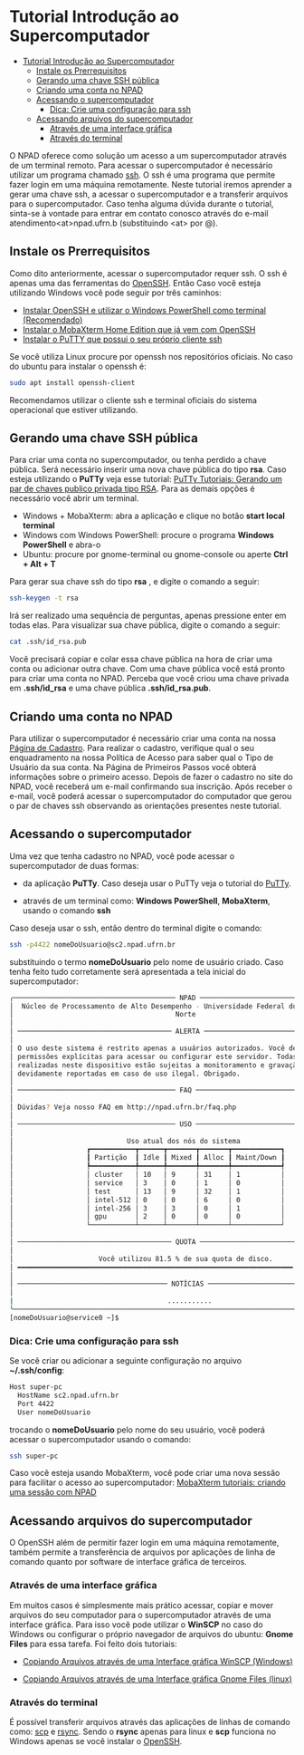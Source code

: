 # Tutorial Introdução ao Supercomputador

- [Tutorial Introdução ao Supercomputador](#tutorial-introdução-ao-supercomputador)
  - [Instale os Prerrequisitos](#instale-os-prerrequisitos)
  - [Gerando uma chave SSH pública](#gerando-uma-chave-ssh-pública)
  - [Criando uma conta no NPAD](#criando-uma-conta-no-npad)
  - [Acessando o supercomputador](#acessando-o-supercomputador)
    - [Dica: Crie uma configuração para ssh](#dica-crie-uma-configuração-para-ssh)
  - [Acessando arquivos do supercomputador](#acessando-arquivos-do-supercomputador)
    - [Através de uma interface gráfica](#através-de-uma-interface-gráfica)
    - [Através do terminal](#através-do-terminal)

O NPAD oferece como solução um acesso a um supercomputador através de um terminal remoto. Para acessar o supercomputador é necessário utilizar um programa chamado [ssh](https://linuxcommand.org/lc3_man_pages/ssh1.html). O ssh é uma programa que permite fazer login em uma máquina remotamente. Neste tutorial iremos aprender a gerar uma chave ssh, a acessar o supercomputador e a transferir arquivos para o supercomputador. Caso tenha alguma dúvida durante o tutorial, sinta-se à vontade para entrar em contato conosco através do e-mail atendimento\<at>npad.ufrn.b (substituindo \<at> por @).

## Instale os Prerrequisitos

Como dito anteriormente, acessar o supercomputador requer ssh. O ssh é apenas uma das ferramentas do [OpenSSH](https://www.openssh.com/). Então Caso você esteja utilizando Windows você pode seguir por três caminhos:

- [Instalar OpenSSH e utilizar o Windows PowerShell como terminal (Recomendado)](https://learn.microsoft.com/pt-br/windows-server/administration/openssh/openssh_install_firstuse)
- [Instalar o MobaXterm Home Edition que já vem com OpenSSH](https://mobaxterm.mobatek.net/download-home-edition.html)
- [Instalar o PuTTY que possui o seu próprio cliente ssh](https://www.chiark.greenend.org.uk/~sgtatham/putty/latest.html)

Se você utiliza Linux  procure por openssh nos repositórios oficiais. No caso do ubuntu para instalar o openssh é:

```bash
sudo apt install openssh-client
```

Recomendamos utilizar o cliente ssh e terminal oficiais do sistema operacional que estiver utilizando.

## Gerando uma chave SSH pública

Para criar uma conta no supercomputador, ou tenha perdido a chave pública. Será necessário inserir uma nova chave pública do tipo **rsa**. Caso esteja utilizando o **PuTTy** veja esse tutorial: [PuTTy Tutoriais: Gerando um par de chaves publico privada tipo RSA](/beginner/putty_tutorial.md#gerando-um-par-de-chaves-publico-privada-tipo-rsa). Para as demais opções é necessário você abrir um terminal.

- Windows + MobaXterm: abra a aplicação e clique no botão **start local terminal**
- Windows com  Windows PowerShell: procure o programa **Windows PowerShell** e abra-o
- Ubuntu: procure por gnome-terminal ou gnome-console ou aperte **Ctrl + Alt + T**

Para gerar sua chave ssh do tipo **rsa** , e digite o comando a seguir:

```bash
ssh-keygen -t rsa
```

Irá ser realizado uma sequência de perguntas, apenas pressione enter em todas elas. Para visualizar sua chave pública, digite o comando a seguir:

```bash
cat .ssh/id_rsa.pub
```

Você precisará copiar e colar essa chave pública na hora de criar uma conta ou adicionar outra chave. Com uma chave pública você está pronto para criar uma conta no NPAD. Perceba que você criou uma chave privada em **.ssh/id_rsa** e uma
chave pública **.ssh/id_rsa.pub**.

## Criando uma conta no NPAD

Para utilizar o supercomputador é necessário criar uma conta na nossa [Página de Cadastro](http://npad.ufrn.br/primeirospassos.php). Para realizar o cadastro, verifique qual o seu enquadramento na nossa Política de Acesso para saber qual o Tipo de Usuário da sua conta. Na Página de Primeiros Passos você obterá informações sobre o primeiro acesso. Depois de fazer o cadastro no site do NPAD, você receberá um e-mail confirmando sua inscrição. Após receber o e-mail, você poderá acessar o supercomputador do computador que gerou o par de chaves ssh observando as orientações presentes neste tutorial.

## Acessando o supercomputador

Uma vez que tenha cadastro no NPAD, você pode acessar o supercomputador de
duas formas:

- da aplicação **PuTTy**. Caso deseja usar o PuTTy veja o tutorial do [PuTTy](/beginner/putty_tutorial.md#acessando-o-supercomputador-através-do-putty).

- através de um terminal como: **Windows PowerShell**, **MobaXterm**, usando o comando **ssh**

Caso deseja usar o ssh, então dentro do terminal digite o comando:

```bash
ssh -p4422 nomeDoUsuario@sc2.npad.ufrn.br
```

substituindo o termo **nomeDoUsuario** pelo nome de usuário criado. Caso tenha feito tudo corretamente será apresentada a tela inicial do supercomputador:

```bash
╭──────────────────────────────────────── NPAD ────────────────────────────────────────╮
│  Núcleo de Processamento de Alto Desempenho - Universidade Federal do Rio Grande do  │
│                                        Norte                                         │
│                                                                                      │
│ ────────────────────────────────────── ALERTA ────────────────────────────────────── │
│                                                                                      │
│ O uso deste sistema é restrito apenas a usuários autorizados. Você deve possuir      │
│ permissões explícitas para acessar ou configurar este servidor. Todas as atividades  │
│ realizadas neste dispositivo estão sujeitas a monitoramento e gravação e poderão ser │
│ devidamente reportadas em caso de uso ilegal. Obrigado.                              │
│                                                                                      │
│ ─────────────────────────────────────── FAQ ──────────────────────────────────────── │
│                                                                                      │
│ Dúvidas? Veja nosso FAQ em http://npad.ufrn.br/faq.php                               │
│                                                                                      │
│ ─────────────────────────────────────── USO ──────────────────────────────────────── │
│                                                                                      │
│                            Uso atual dos nós do sistema                              │
│                  ┏━━━━━━━━━━━┳━━━━━━┳━━━━━━━┳━━━━━━━┳━━━━━━━━━━━━┓                   │
│                  ┃ Partição  ┃ Idle ┃ Mixed ┃ Alloc ┃ Maint/Down ┃                   │
│                  ┡━━━━━━━━━━━╇━━━━━━╇━━━━━━━╇━━━━━━━╇━━━━━━━━━━━━┩                   │
│                  │ cluster   │ 10   │ 9     │ 31    │ 1          │                   │
│                  │ service   │ 3    │ 0     │ 1     │ 0          │                   │
│                  │ test      │ 13   │ 9     │ 32    │ 1          │                   │
│                  │ intel-512 │ 0    │ 0     │ 6     │ 0          │                   │
│                  │ intel-256 │ 3    │ 3     │ 0     │ 1          │                   │
│                  │ gpu       │ 2    │ 0     │ 0     │ 0          │                   │
│                  └───────────┴──────┴───────┴───────┴────────────┘                   │
│                                                                                      │
│ ────────────────────────────────────── QUOTA ─────────────────────────────────────── │
│                                                                                      │
│                     Você utilizou 81.5 % de sua quota de disco.                      │
│ ━━━━━━━━━━━━━━━━━━━━━━━━━━━━━━━━━━━━━━━━━━━━━━━━━━━━━━━━━━━━━━━━━━━━╺━━━━━━━━━━━━━━━ │
│                                                                                      │
│ ───────────────────────────────────── NOTÍCIAS ───────────────────────────────────── │
│                                                                                      │
|                                      ...........                                     |
╰──────────────────────────────────────────────────────────────────────────────────────╯
[nomeDoUsuario@service0 ~]$
```

### Dica: Crie uma configuração para ssh

Se você criar ou adicionar a seguinte configuração no arquivo **~/.ssh/config**:

```bash
Host super-pc
  HostName sc2.npad.ufrn.br
  Port 4422
  User nomeDoUsuario
```

trocando o **nomeDoUsuario** pelo nome do seu usuário, você poderá acessar o supercomputador usando o comando:

```bash
ssh super-pc
```

Caso você esteja usando MobaXterm, você pode criar uma nova sessão para facilitar
o acesso ao supercomputador: [MobaXterm tutoriais: criando uma sessão com NPAD](/beginner/mobaxterm_tutorial.md)

## Acessando arquivos do supercomputador

O OpenSSH além de permitir fazer login em uma máquina remotamente, também
permite a transferência de arquivos por aplicações de linha de comando
quanto por software de interface gráfica de terceiros.

### Através de uma interface gráfica

Em muitos casos é simplesmente mais prático acessar, copiar e mover arquivos
do seu computador para o supercomputador através de uma interface gráfica.
Para isso você pode utilizar o **WinSCP** no caso do Windows ou configurar o
próprio navegador de arquivos do ubuntu: **Gnome Files** para essa tarefa.
Foi feito dois tutoriais:

- [Copiando Arquivos através de uma Interface gráfica WinSCP (Windows)](/beginner/winscp_tutorial.md)

- [Copiando Arquivos através de uma Interface gráfica Gnome Files (linux)](/beginner/gnome_files.md)

### Através do terminal

É possível transferir arquivos através das aplicações de linhas de comando como:
[scp](/beginner/scp_tutorial.md) e [rsync](/beginner/rsync_tutorial.md). Sendo o **rsync** apenas para linux e **scp** funciona no Windows apenas se você instalar o [OpenSSH](https://learn.microsoft.com/pt-br/windows-server/administration/openssh/openssh_install_firstuse).
